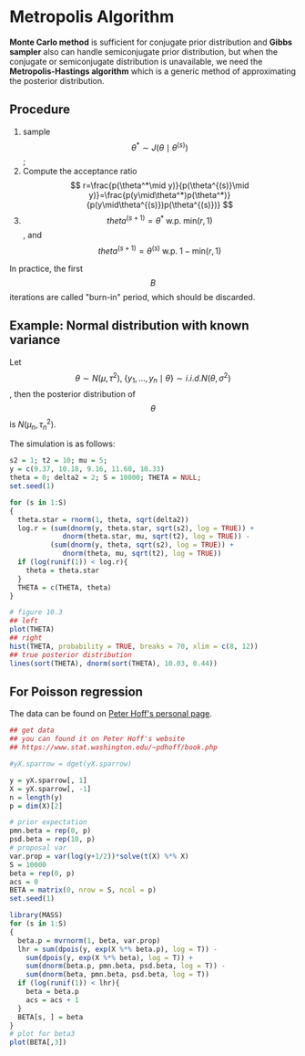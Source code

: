 # Metropolis Algorithm

**Monte Carlo method** is sufficient for conjugate prior distribution and **Gibbs sampler** also can handle semiconjugate prior distribution, but when the conjugate or semiconjugate distribution is unavailable, we need the **Metropolis-Hastings algorithm** which is a generic method of approximating the posterior distribution.

## Procedure

1. sample $$\theta^*\sim J(\theta\mid \theta^{(s)})$$;
2. Compute the acceptance ratio
$$
r=\frac{p(\theta^*\mid y)}{p(\theta^{(s)}\mid y)}=\frac{p(y\mid\theta^*)p(\theta^*)}{p(y\mid\theta^{(s)})p(\theta^{(s)})}
$$
3. $$theta^{(s+1)}=\theta^*\; \mathrm{w.p.}\; \mathrm{min}(r,1)$$, and $$theta^{(s+1)}=\theta^{(s)}\; \mathrm{w.p.}\; 1-\mathrm{min}(r,1)$$

In practice, the first $$B$$ iterations are called "burn-in" period, which should be discarded.

## Example: Normal distribution with known variance

Let $$\theta\sim N(\mu,\tau^2),\;\{y_1,\ldots,y_n\mid \theta\}\sim i.i.d. N(\theta,\sigma^2)$$, then the posterior distribution of $$\theta$$ is $N(\mu_n,\tau_n^2)$.

The simulation is as follows:

```r
s2 = 1; t2 = 10; mu = 5;
y = c(9.37, 10.18, 9.16, 11.60, 10.33)
theta = 0; delta2 = 2; S = 10000; THETA = NULL;
set.seed(1)

for (s in 1:S)
{
  theta.star = rnorm(1, theta, sqrt(delta2))
  log.r = (sum(dnorm(y, theta.star, sqrt(s2), log = TRUE)) +
             dnorm(theta.star, mu, sqrt(t2), log = TRUE)) -
          (sum(dnorm(y, theta, sqrt(s2), log = TRUE)) + 
             dnorm(theta, mu, sqrt(t2), log = TRUE))
  if (log(runif(1)) < log.r){
    theta = theta.star
  }
  THETA = c(THETA, theta)
}

# figure 10.3 
## left
plot(THETA)
## right
hist(THETA, probability = TRUE, breaks = 70, xlim = c(8, 12))
## true posterior distribution
lines(sort(THETA), dnorm(sort(THETA), 10.03, 0.44))
```

## For Poisson regression

The data can be found on [Peter Hoff's personal page](https://www.stat.washington.edu/~pdhoff/book.php).

```r
## get data
## you can found it on Peter Hoff's website
## https://www.stat.washington.edu/~pdhoff/book.php

#yX.sparrow = dget(yX.sparrow)

y = yX.sparrow[, 1]
X = yX.sparrow[, -1]
n = length(y)
p = dim(X)[2]

# prior expectation
pmn.beta = rep(0, p)
psd.beta = rep(10, p)
# proposal var
var.prop = var(log(y+1/2))*solve(t(X) %*% X)
S = 10000
beta = rep(0, p)
acs = 0
BETA = matrix(0, nrow = S, ncol = p)
set.seed(1)

library(MASS)
for (s in 1:S)
{
  beta.p = mvrnorm(1, beta, var.prop)
  lhr = sum(dpois(y, exp(X %*% beta.p), log = T)) -
    sum(dpois(y, exp(X %*% beta), log = T)) + 
    sum(dnorm(beta.p, pmn.beta, psd.beta, log = T)) -
    sum(dnorm(beta, pmn.beta, psd.beta, log = T))
  if (log(runif(1)) < lhr){
    beta = beta.p
    acs = acs + 1
  }
  BETA[s, ] = beta
}
# plot for beta3
plot(BETA[,3])
```